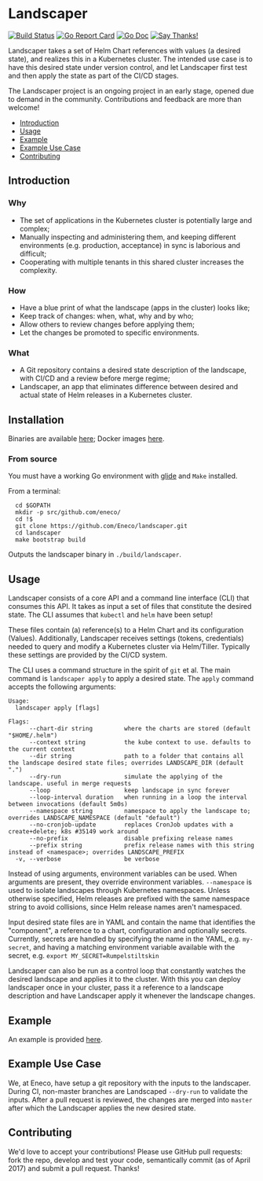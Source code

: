# Landscaper

[![Build Status](https://travis-ci.org/Eneco/landscaper.svg?branch=master)](https://travis-ci.org/Eneco/landscaper)
[![Go Report Card](https://goreportcard.com/badge/github.com/eneco/landscaper)](https://goreportcard.com/report/github.com/eneco/landscaper)
[![Go Doc](https://img.shields.io/badge/godoc-reference-blue.svg?style=flat-square)](https://godoc.org/github.com/Eneco/landscaper/pkg/landscaper)
[![Say Thanks!](https://img.shields.io/badge/Say%20Thanks-!-1EAEDB.svg)](https://saythanks.io/to/eneco)

Landscaper takes a set of Helm Chart references with values (a desired state), and realizes this in a Kubernetes cluster. The intended use case is to have this desired state under version control, and let Landscaper first test and then apply the state as part of the CI/CD stages.

The Landscaper project is an ongoing project in an early stage, opened due to demand in the community. Contributions and feedback are more than welcome!

 - [Introduction](#introduction)
 - [Usage](#usage)
 - [Example](#example)
 - [Example Use Case](#example-use-case)
 - [Contributing](#contributing)

## Introduction

### Why

 - The set of applications in the Kubernetes cluster is potentially large and complex;
 - Manually inspecting and administering them, and keeping different environments (e.g. production, acceptance) in sync is laborious and difficult;
 - Cooperating with multiple tenants in this shared cluster increases the complexity.

### How

 - Have a blue print of what the landscape (apps in the cluster) looks like;
 - Keep track of changes: when, what, why and by who;
 - Allow others to review changes before applying them;
 - Let the changes be promoted to specific environments.

### What

 - A Git repository contains a desired state description of the landscape, with CI/CD and a review before merge regime;
 - Landscaper, an app that eliminates difference between desired and actual state of Helm releases in a Kubernetes cluster.

## Installation

Binaries are available [here](https://github.com/Eneco/landscaper/releases/); Docker images [here](https://hub.docker.com/r/eneco/landscaper/).

### From source

You must have a working Go environment with [glide](https://github.com/Masterminds/glide) and `Make` installed.

From a terminal:
```shell
  cd $GOPATH
  mkdir -p src/github.com/eneco/
  cd !$
  git clone https://github.com/Eneco/landscaper.git
  cd landscaper
  make bootstrap build
```

Outputs the landscaper binary in `./build/landscaper`.

## Usage

Landscaper consists of a core API and a command line interface (CLI) that consumes this API. It takes as input a set of files that constitute the desired state. The CLI assumes that `kubectl` and `helm` have been setup!

These files contain (a) reference(s) to a Helm Chart and its configuration (Values).
Additionally, Landscaper receives settings (tokens, credentials) needed to query and modify a Kubernetes cluster via Helm/Tiller. Typically these settings are provided by the CI/CD system.

The CLI uses a command structure in the spirit of `git` et al. The main command is `landscaper apply` to apply a desired state.
The `apply` command accepts the following arguments:

    Usage:
      landscaper apply [flags]

    Flags:
          --chart-dir string         where the charts are stored (default "$HOME/.helm")
          --context string           the kube context to use. defaults to the current context
          --dir string               path to a folder that contains all the landscape desired state files; overrides LANDSCAPE_DIR (default ".")
          --dry-run                  simulate the applying of the landscape. useful in merge requests
          --loop                     keep landscape in sync forever
          --loop-interval duration   when running in a loop the interval between invocations (default 5m0s)
          --namespace string         namespace to apply the landscape to; overrides LANDSCAPE_NAMESPACE (default "default")
          --no-cronjob-update        replaces CronJob updates with a create+delete; k8s #35149 work around
          --no-prefix                disable prefixing release names
          --prefix string            prefix release names with this string instead of <namespace>; overrides LANDSCAPE_PREFIX
      -v, --verbose                  be verbose

Instead of using arguments, environment variables can be used. When arguments are present, they override environment variables.
`--namespace` is used to isolate landscapes through Kubernetes namespaces.
Unless otherwise specified, Helm releases are prefixed with the same namespace string to avoid collisions, since Helm release names aren't namespaced.

Input desired state files are in YAML and contain the name that identifies the "component", a reference to a chart, configuration and optionally secrets.
Currently, secrets are handled by specifying the name in the YAML, e.g. `my-secret`, and having a matching environment variable available with the secret, e.g. `export MY_SECRET=Rumpelstiltskin`

Landscaper can also be run as a control loop that constantly watches the desired landscape and applies it to the cluster. With this you can deploy landscaper once in your cluster, pass it a reference to a landscape description and have Landscaper apply it whenever the landscape changes.

## Example

An example is provided [here](./example).

## Example Use Case

We, at Eneco, have setup a git repository with the inputs to the landscaper. During CI, non-master branches are Landscaped `--dry-run` to validate the inputs. After a pull request is reviewed, the changes are merged into `master` after which the Landscaper applies the new desired state.

## Contributing

We'd love to accept your contributions! Please use GitHub pull requests: fork the repo, develop and test your code, semantically commit (as of April 2017) and submit a pull request. Thanks!
